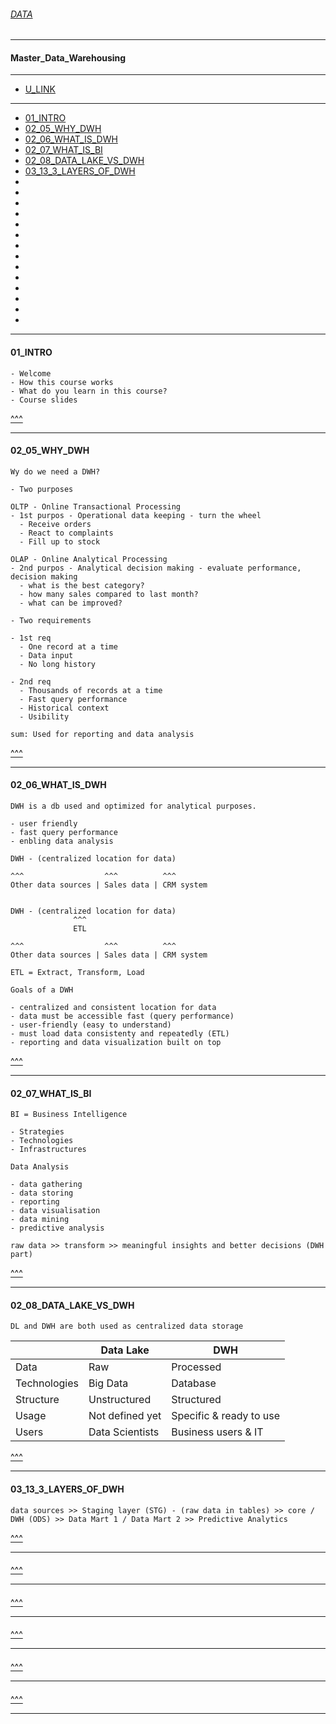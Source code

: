 
###### [DATA](https://github.com/ttltrk/TTT/tree/master/DATA/DATA.md)

---

#### Master_Data_Warehousing

---

* [U_LINK]()

---

* [01_INTRO](#01_INTRO)
* [02_05_WHY_DWH](#02_05_WHY_DWH)
* [02_06_WHAT_IS_DWH](#02_06_WHAT_IS_DWH)
* [02_07_WHAT_IS_BI](#02_07_WHAT_IS_BI)
* [02_08_DATA_LAKE_VS_DWH](#02_08_DATA_LAKE_VS_DWH)
* [03_13_3_LAYERS_OF_DWH](#03_13_3_LAYERS_OF_DWH)
* []()
* []()
* []()
* []()
* []()
* []()
* []()
* []()
* []()
* []()
* []()
* []()
* []()
* []()

---

#### 01_INTRO

```
- Welcome
- How this course works
- What do you learn in this course?
- Course slides
```

[^^^](#Master_Data_Warehousing)

---

#### 02_05_WHY_DWH

```
Wy do we need a DWH?

- Two purposes

OLTP - Online Transactional Processing
- 1st purpos - Operational data keeping - turn the wheel
  - Receive orders
  - React to complaints
  - Fill up to stock

OLAP - Online Analytical Processing
- 2nd purpos - Analytical decision making - evaluate performance, decision making
  - what is the best category?
  - how many sales compared to last month?
  - what can be improved?

- Two requirements

- 1st req
  - One record at a time
  - Data input
  - No long history

- 2nd req
  - Thousands of records at a time
  - Fast query performance
  - Historical context
  - Usibility

sum: Used for reporting and data analysis
```

[^^^](#Master_Data_Warehousing)

---

#### 02_06_WHAT_IS_DWH

```
DWH is a db used and optimized for analytical purposes.

- user friendly
- fast query performance
- enbling data analysis
```

```
DWH - (centralized location for data)

^^^                  ^^^          ^^^
Other data sources | Sales data | CRM system 


DWH - (centralized location for data)
              ^^^
              ETL

^^^                  ^^^          ^^^
Other data sources | Sales data | CRM system 
```

```
ETL = Extract, Transform, Load
```

```
Goals of a DWH

- centralized and consistent location for data
- data must be accessible fast (query performance)
- user-friendly (easy to understand)
- must load data consistenty and repeatedly (ETL)
- reporting and data visualization built on top
```

[^^^](#Master_Data_Warehousing)

---

#### 02_07_WHAT_IS_BI

```
BI = Business Intelligence

- Strategies
- Technologies
- Infrastructures
```

```
Data Analysis

- data gathering
- data storing
- reporting
- data visualisation
- data mining
- predictive analysis
```

```
raw data >> transform >> meaningful insights and better decisions (DWH part)
```

[^^^](#Master_Data_Warehousing)

---

#### 02_08_DATA_LAKE_VS_DWH

```
DL and DWH are both used as centralized data storage
```

|            | Data Lake     |      DWH              |
|------------|---------------|-----------------------|
|Data        |Raw            | Processed             |
|Technologies|Big Data       | Database              |
|Structure   |Unstructured   |Structured             |
|Usage       |Not defined yet|Specific & ready to use|
|Users       |Data Scientists|Business users & IT    |

[^^^](#Master_Data_Warehousing)

---

#### 03_13_3_LAYERS_OF_DWH

```
data sources >> Staging layer (STG) - (raw data in tables) >> core / DWH (ODS) >> Data Mart 1 / Data Mart 2 >> Predictive Analytics
```

[^^^](#Master_Data_Warehousing)

---

####

[^^^](#Master_Data_Warehousing)

---

####

[^^^](#Master_Data_Warehousing)

---

####

[^^^](#Master_Data_Warehousing)

---

####

[^^^](#Master_Data_Warehousing)

---

####

[^^^](#Master_Data_Warehousing)

---
